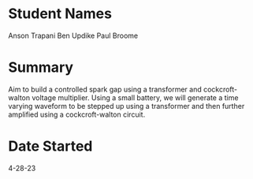 # Student Names 
Anson Trapani
Ben Updike
Paul Broome


# Summary
Aim to build a controlled spark gap using a transformer and cockcroft-walton voltage multiplier. Using a small battery, we will generate a time varying waveform to be stepped up using a transformer and then further amplified using a cockcroft-walton circuit.

# Date Started
4-28-23
